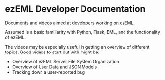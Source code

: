 # ezEML Developer Documentation

Documents and videos aimed at developers working on ezEML.

Assumed is a basic familiarity with Python, Flask, EML, and the functionality of ezEML.

The videos may be especially useful in getting an overview of different topics. Good videos to start out with might be:
- Overview of ezEML Server File System Organization
- Overview of User Data and JSON Models
- Tracking down a user-reported bug

